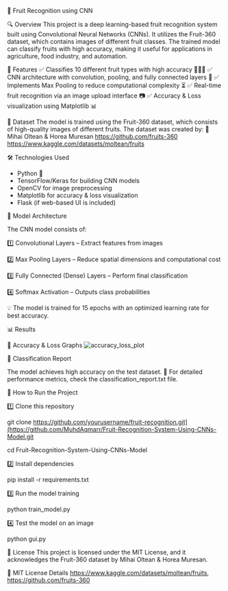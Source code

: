 🍓 Fruit Recognition using CNN

🔍 Overview
This project is a deep learning-based fruit recognition system built using Convolutional Neural Networks (CNNs). It utilizes the Fruit-360 dataset, which contains images of different fruit classes. The trained model can classify fruits with high accuracy, making it useful for applications in agriculture, food industry, and automation.

📌 Features
✅ Classifies 10 different fruit types with high accuracy 🍏🍊🍓
✅ CNN architecture with convolution, pooling, and fully connected layers 🧠
✅ Implements Max Pooling to reduce computational complexity ⏳
✅ Real-time fruit recognition via an image upload interface 📷
✅ Accuracy & Loss visualization using Matplotlib 📊

📂 Dataset
The model is trained using the Fruit-360 dataset, which consists of high-quality images of different fruits. The dataset was created by:
📌 Mihai Oltean & Horea Muresan
https://github.com/fruits-360
https://www.kaggle.com/datasets/moltean/fruits

🛠 Technologies Used
- Python 🐍
- TensorFlow/Keras for building CNN models
- OpenCV for image preprocessing
- Matplotlib for accuracy & loss visualization
- Flask (if web-based UI is included)

📖 Model Architecture

The CNN model consists of:

1️⃣ Convolutional Layers – Extract features from images

2️⃣ Max Pooling Layers – Reduce spatial dimensions and computational cost

3️⃣ Fully Connected (Dense) Layers – Perform final classification

4️⃣ Softmax Activation – Outputs class probabilities





💡 The model is trained for 15 epochs with an optimized learning rate for best accuracy.


📊 Results

🔹 Accuracy & Loss Graphs
![accuracy_loss_plot](https://github.com/user-attachments/assets/49edd512-35fe-41ba-83fd-e83cc8a83246)


📜 Classification Report

The model achieves high accuracy on the test dataset.
📌 For detailed performance metrics, check the classification_report.txt file.



🚀 How to Run the Project

1️⃣ Clone this repository

git clone https://github.com/yourusername/fruit-recognition.git](https://github.com/MuhdAqmarr/Fruit-Recognition-System-Using-CNNs-Model.git

cd Fruit-Recognition-System-Using-CNNs-Model

2️⃣ Install dependencies

pip install -r requirements.txt

3️⃣ Run the model training

python train_model.py

4️⃣ Test the model on an image

python gui.py


📜 License
This project is licensed under the MIT License, and it acknowledges the Fruit-360 dataset by Mihai Oltean & Horea Muresan.

🔗 MIT License Details https://www.kaggle.com/datasets/moltean/fruits, https://github.com/fruits-360
